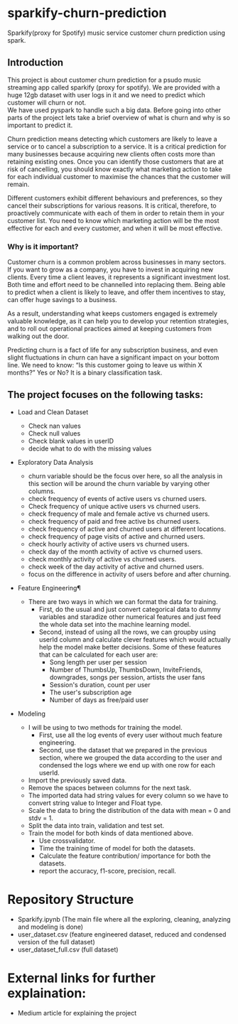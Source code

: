 # sparkify-churn-prediction
Sparkify(proxy for Spotify) music service customer churn prediction using spark. 
## Introduction

This project is about customer churn prediction for a psudo music streaming app called sparkify (proxy for spotify).
We are provided with a huge 12gb dataset with user logs in it and we need to predict which customer will churn or not.  
We have used pyspark to handle such a big data. Before going into other parts of the project lets take a brief overview 
of what is churn and why is so important to predict it.

Churn prediction means detecting which customers are likely to leave a service or to cancel a subscription to a service. It is a critical prediction for many businesses because acquiring new clients often costs more than retaining existing ones. Once you can identify those customers that are at risk of cancelling, you should know exactly what marketing action to take for each individual customer to maximise the chances that the customer will remain.

Different customers exhibit different behaviours and preferences, so they cancel their subscriptions for various reasons. It is critical, therefore, to proactively communicate with each of them in order to retain them in your customer list. You need to know which marketing action will be the most effective for each and every customer, and when it will be most effective.

### Why is it important?

Customer churn is a common problem across businesses in many sectors. If you want to grow as a company, you have to invest in acquiring new clients. Every time a client leaves, it represents a significant investment lost. Both time and effort need to be channelled into replacing them. Being able to predict when a client is likely to leave, and offer them incentives to stay, can offer huge savings to a business.

As a result, understanding what keeps customers engaged is extremely valuable knowledge, as it can help you to develop your retention strategies, and to roll out operational practices aimed at keeping customers from walking out the door.

Predicting churn is a fact of life for any subscription business, and even slight fluctuations in churn can have a significant impact on your bottom line. We need to know: “Is this customer going to leave us within X months?” Yes or No? It is a binary classification task.

## The project focuses on the following tasks:

- Load and Clean Dataset
  - Check nan values
  - Check null values
  - Check blank values in userID
  - decide what to do with the missing values

- Exploratory Data Analysis
  - churn variable should be the focus over here, so all the analysis in this section will be around the churn variable by varying other columns.
  - check frequency of events of active users vs churned users.
  - Check frequency of unique active users vs churned users.
  - check frequency of male and female active vs churned users.
  - check frequency of paid and free active bs churned users.
  - check frequency of active and churned users at different locations.
  - check frequency of page visits of active and churned users.
  - check hourly activity of active users vs churned users.
  - check day of the month activity of active vs churned users.
  - check monthly activity of active vs churned users.
  - check week of the day activity of active and churned users.
  - focus on the difference in activity of users before and after churning.

- Feature Engineering¶
  - There are two ways in which we can format the data for training.
    - First, do the usual and just convert categorical data to dummy variables and staradize other numerical features and just feed the whole data set into the machine learning model.
    - Second, instead of using all the rows, we can groupby using userId column and calculate clever features which would actually help the model make better decisions. Some of these features that can be calculated for each user are:
        - Song length per user per session
        - Number of ThumbsUp, ThumbsDown, InviteFriends, downgrades, songs per session, artists the user fans
        - Session's duration, count per user
        - The user's subscription age
        - Number of days as free/paid user

- Modeling
  - I will be using to two methods for training the model.
    - First, use all the log events of every user without much feature engineering.
    - Second, use the dataset that we prepared in the previous section, where we grouped the data according to the user and condensed the logs where we end up with one row for each userId.
  - Import the previously saved data.
  - Remove the spaces between columns for the next task.
  - The imported data had string values for every column so we have to convert string value to Integer and Float type.
  - Scale the data to bring the distribution of the data with mean = 0 and stdv = 1.
  - Split the data into train, validation and test set.
  - Train the model for both kinds of data mentioned above.
    - Use crossvalidator.
    - Time the training time of model for both the datasets.
    - Calculate the feature contribution/ importance for both the datasets.
    - report the accuracy, f1-score, precision, recall. 

# Repository Structure

- Sparkify.ipynb (The main file where all the exploring, cleaning, analyzing and modeling is done)
- user_dataset.csv (feature engineered dataset, reduced and condensed version of the full dataset)
- user_dataset_full.csv (full dataset)

# External links for further explaination:

- Medium article for explaining the project
